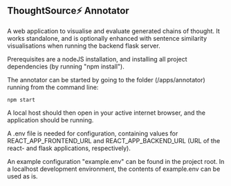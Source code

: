 ## ThoughtSource⚡ Annotator

A web application to visualise and evaluate generated chains of thought. It works standalone, and is optionally enhanced with sentence similarity visualisations when running the backend flask server.

Prerequisites are a nodeJS installation, and installing all project dependencies (by running "npm install").

The annotator can be started by going to the folder (/apps/annotator) running from the command line:

```
npm start
```

A local host should then open in your active internet browser, and the application should be running.

A .env file is needed for configuration, containing values for REACT_APP_FRONTEND_URL and REACT_APP_BACKEND_URL (URL of the react- and flask applications, respectively).

An example configuration "example.env" can be found in the project root. In a localhost development environment, the contents of example.env can be used as is.
